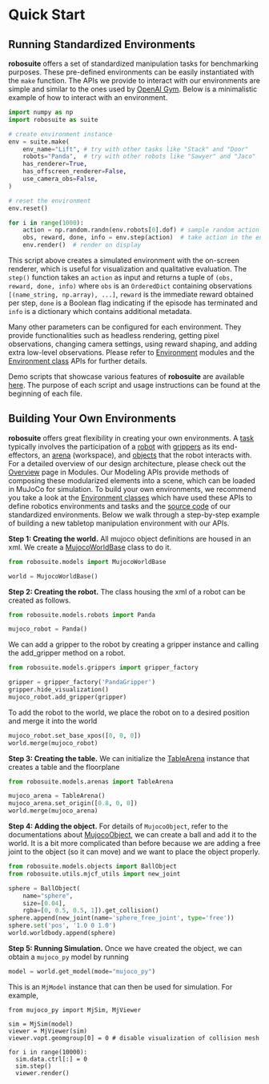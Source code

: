 # Quick Start

## Running Standardized Environments
**robosuite** offers a set of standardized manipulation tasks for benchmarking purposes. These pre-defined environments can be easily instantiated with the `make` function. The APIs we provide to interact with our environments are simple and similar to the ones used by [OpenAI Gym](https://github.com/openai/gym/). Below is a minimalistic example of how to interact with an environment.

```python
import numpy as np
import robosuite as suite

# create environment instance
env = suite.make(
    env_name="Lift", # try with other tasks like "Stack" and "Door"
    robots="Panda",  # try with other robots like "Sawyer" and "Jaco"
    has_renderer=True,
    has_offscreen_renderer=False,
    use_camera_obs=False,
)

# reset the environment
env.reset()

for i in range(1000):
    action = np.random.randn(env.robots[0].dof) # sample random action
    obs, reward, done, info = env.step(action)  # take action in the environment
    env.render()  # render on display
````

This script above creates a simulated environment with the on-screen renderer, which is useful for visualization and qualitative evaluation. The `step()` function takes an `action` as input and returns a tuple of `(obs, reward, done, info)` where `obs` is an `OrderedDict` containing observations `[(name_string, np.array), ...]`, `reward` is the immediate reward obtained per step, `done` is a Boolean flag indicating if the episode has terminated and `info` is a dictionary which contains additional metadata.

Many other parameters can be configured for each environment. They provide functionalities such as headless rendering, getting pixel observations, changing camera settings, using reward shaping, and adding extra low-level observations. Please refer to [Environment](modules/environments) modules and the [Environment class](simulation/environment) APIs for further details.

Demo scripts that showcase various features of **robosuite** are available [here](demos). The purpose of each script and usage instructions can be found at the beginning of each file.

## Building Your Own Environments
**robosuite** offers great flexibility in creating your own environments. A [task](modeling/task) typically involves the participation of a [robot](modeling/robot_model) with [grippers](modeling/gripper_model) as its end-effectors, an [arena](modeling/arena) (workspace), and [objects](modeling/object_model) that the robot interacts with. For a detailed overview of our design architecture, please check out the [Overview](modules/overview) page in Modules. Our Modeling APIs provide methods of composing these modularized elements into a scene, which can be loaded in MuJoCo for simulation. To build your own environments, we recommend you take a look at the [Environment classes](simulation/environment) which have used these APIs to define robotics environments and tasks and the [source code](https://github.com/Unknown-Initiative/robosuite-dev/tree/master/robosuite/environments) of our standardized environments. Below we walk through a step-by-step example of building a new tabletop manipulation environment with our APIs.

**Step 1: Creating the world.** All mujoco object definitions are housed in an xml. We create a [MujocoWorldBase](source/robosuite.models) class to do it.
```python
from robosuite.models import MujocoWorldBase

world = MujocoWorldBase()
```

**Step 2: Creating the robot.** The class housing the xml of a robot can be created as follows.
```python
from robosuite.models.robots import Panda

mujoco_robot = Panda()
```
We can add a gripper to the robot by creating a gripper instance and calling the add_gripper method on a robot.
```python
from robosuite.models.grippers import gripper_factory

gripper = gripper_factory('PandaGripper')
gripper.hide_visualization()
mujoco_robot.add_gripper(gripper)
```
To add the robot to the world, we place the robot on to a desired position and merge it into the world
```python
mujoco_robot.set_base_xpos([0, 0, 0])
world.merge(mujoco_robot)
```

**Step 3: Creating the table.** We can initialize the [TableArena](source/robosuite.models.arenas) instance that creates a table and the floorplane
```python
from robosuite.models.arenas import TableArena

mujoco_arena = TableArena()
mujoco_arena.set_origin([0.8, 0, 0])
world.merge(mujoco_arena)
```

**Step 4: Adding the object.** For details of `MujocoObject`, refer to the documentations about [MujocoObject](modeling/object_model), we can create a ball and add it to the world. It is a bit more complicated than before because we are adding a free joint to the object (so it can move) and we want to place the object properly.
```python
from robosuite.models.objects import BallObject
from robosuite.utils.mjcf_utils import new_joint

sphere = BallObject(
    name="sphere",
    size=[0.04],
    rgba=[0, 0.5, 0.5, 1]).get_collision()
sphere.append(new_joint(name='sphere_free_joint', type='free'))
sphere.set('pos', '1.0 0 1.0')
world.worldbody.append(sphere)
```

**Step 5: Running Simulation.** Once we have created the object, we can obtain a `mujoco_py` model by running
```python
model = world.get_model(mode="mujoco_py")
```
This is an `MjModel` instance that can then be used for simulation. For example,
```
from mujoco_py import MjSim, MjViewer

sim = MjSim(model)
viewer = MjViewer(sim)
viewer.vopt.geomgroup[0] = 0 # disable visualization of collision mesh

for i in range(10000):
  sim.data.ctrl[:] = 0
  sim.step()
  viewer.render()
```
